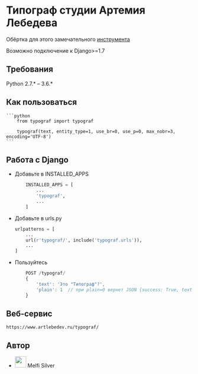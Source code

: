 Типограф студии Артемия Лебедева
========================
Обёртка для этого замечательного [инструмента](https://www.artlebedev.ru/typograf/)

Возможно подключение к Django>=1.7

## Требования

Python 2.7.* – 3.6.*

## Как пользоваться

    ```python
        from typograf import typograf

        typograf(text, entity_type=1, use_br=0, use_p=0, max_nobr=3, encoding='UTF-8')
    ```

## Работа с Django

* Добавьте в INSTALLED_APPS
    ```python
        INSTALLED_APPS = [
            ...
            'typograf',
            ...
        ]
    ```

* Добавьте в urls.py
    ```python
    urlpatterns = [
        ...
        url(r'typograf/', include('typograf.urls')),
        ...
    ]
    ```

* Пользуйтесь
    ```javascript
        POST /typograf/
        {
            'text': 'Это "Типограф"?',
            'plain': 1  // при plain=0 вернет JSON {success: True, text: text}
        }

    ```

## Веб-сервис
    https://www.artlebedev.ru/typograf/

## Автор
 - <img src="https://svn.designdepot.ru/uploads/-/system/user/avatar/2/200.jpg" width="30"/> Melfi Silver
